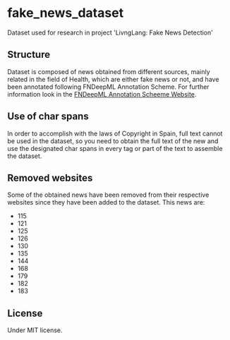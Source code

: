 # fake_news_dataset

Dataset used for research in project 'LivngLang: Fake News Detection'

## Structure

Dataset is composed of news obtained from different sources, mainly related in the field of Health, which are either fake news or not, and have been annotated following FNDeepML Annotation Scheme. 
For further information look in the [FNDeepML Annotation Scheeme Website](https://sites.google.com/view/livinglangannotationscheme/about-the-scheme).

## Use of char spans

In order to accomplish with the laws of Copyright in Spain, full text cannot be used in the dataset, so you need to obtain the full text of the new and use the 
designated char spans in every tag or part of the text to assemble the dataset.

## Removed websites 

Some of the obtained news have been removed from their respective websites since they have been added to the dataset. This news are:

* 115
* 121
* 125
* 126
* 130
* 135
* 144
* 168
* 179
* 182
* 183

## License

Under MIT license.

